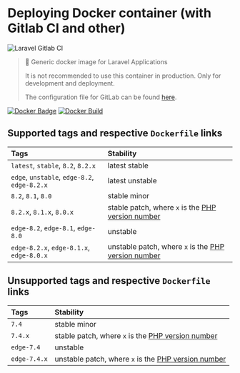 # Deploying Docker container (with Gitlab CI and other)

<img src="https://preview.dragon-code.pro/andrey-helldar/deploy-container.svg?brand=gitlab&mode=dark" alt="Laravel Gitlab CI"/>

> 🐳 Generic docker image for Laravel Applications
>
> It is not recommended to use this container in production. Only for development and deployment.
>
> The configuration file for GitLab can be found [here](.gitlab-ci.yml).

[![Docker Badge](https://img.shields.io/docker/pulls/helldar/laravel-gitlab-ci)](https://hub.docker.com/r/helldar/laravel-gitlab-ci/)
[![Docker Build](https://github.com/andrey-helldar/laravel-gitlab-ci/actions/workflows/build.yml/badge.svg)](https://github.com/andrey-helldar/laravel-gitlab-ci/actions/workflows/build.yml)

## Supported tags and respective `Dockerfile` links

| Tags                                         | Stability                                                                            |
|:---------------------------------------------|:-------------------------------------------------------------------------------------|
| `latest`, `stable`, `8.2`, `8.2.x`           | latest stable                                                                        |
| `edge`, `unstable`, `edge-8.2`, `edge-8.2.x` | latest unstable                                                                      |
| `8.2`, `8.1`, `8.0`                          | stable minor                                                                         |
| `8.2.x`, `8.1.x`, `8.0.x`                    | stable patch, where `x` is the [PHP version number](https://www.php.net/downloads)   |
| `edge-8.2`, `edge-8.1`, `edge-8.0`           | unstable                                                                             |
| `edge-8.2.x`, `edge-8.1.x`, `edge-8.0.x`     | unstable patch, where `x` is the [PHP version number](https://www.php.net/downloads) |

## Unsupported tags and respective `Dockerfile` links

| Tags         | Stability                                                                            |
|:-------------|:-------------------------------------------------------------------------------------|
| `7.4`        | stable minor                                                                         |
| `7.4.x`      | stable patch, where `x` is the [PHP version number](https://www.php.net/downloads)   |
| `edge-7.4`   | unstable                                                                             |
| `edge-7.4.x` | unstable patch, where `x` is the [PHP version number](https://www.php.net/downloads) |

